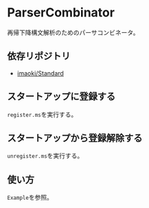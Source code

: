 # ParserCombinator

再帰下降構文解析のためのパーサコンビネータ。

## 依存リポジトリ

* [imaoki/Standard](https://github.com/imaoki/Standard)

## スタートアップに登録する

`register.ms`を実行する。

## スタートアップから登録解除する

`unregister.ms`を実行する。

## 使い方

`Example`を参照。
